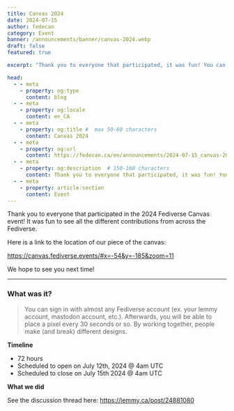 ```yaml
---
title: Canvas 2024
date: 2024-07-15
author: fedecan
category: Event
banner: /announcements/banner/canvas-2024.webp
draft: false
featured: true

excerpt: "Thank you to everyone that participated, it was fun! You can see our piece of the 2024 Fediverse Canvas event here."

head:
  - - meta
    - property: og:type
      content: blog
  - - meta
    - property: og:locale
      content: en_CA
  - - meta
    - property: og:title #  max 50-60 characters
      content: Canvas 2024
  - - meta
    - property: og:url
      content: https://fedecan.ca/en/announcements/2024-07-15_canvas-2024
  - - meta
    - property: og:description  # 150-160 characters
      content: Thank you to everyone that participated, it was fun! You can see our piece of the 2024 Fediverse Canvas event here.
  - - meta
    - property: article:section
      content: Event
---
```


<BlogPostHeader 
  returnLink="/en/announcements"
  returnText="Back to Announcements"
  authorsDataKey="enAuthors"
/>

Thank you to everyone that participated in the 2024 Fediverse Canvas event! It was fun to see all the different contributions from across the Fediverse.

Here is a link to the location of our piece of the canvas:

https://canvas.fediverse.events/#x=-54&y=-185&zoom=11

We hope to see you next time!

---

### **What was it?**

> You can sign in with almost any Fediverse account (ex. your lemmy account, mastodon account, etc.). Afterwards, you will be able to place a pixel every 30 seconds or so. By working together, people make (and break) different designs.

**Timeline**

- 72 hours
- Scheduled to open on July 12th, 2024 @ 4am UTC
- Scheduled to close on July 15th 2024 @ 4am UTC

**What we did**

See the discussion thread here: https://lemmy.ca/post/24881080

<EmbedLemmy
  :links="[
    'https://lemmy.ca/post/24881080'
  ]"
  :titleLines="3"
  :excerptLines="5"
/>